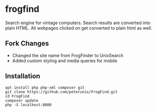 # frogfind
Search engine for vintage computers. Search results are converted into plain HTML. All webpages clicked on get converted to plain html as well.

## Fork Changes
- Changed the site name from FrogFinder to UnixSearch
- Added custom styling and media queries for mobile

## Installation

```
apt install php php-xml composer git
git clone https://github.com/peterunix/FrogFind.git
cd FrogFind
composer update
php -S localhost:8000
```
